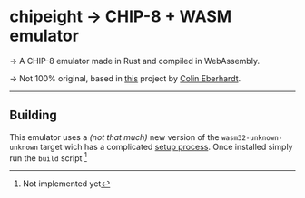 # chipeight -> CHIP-8 + WASM emulator

-> A CHIP-8 emulator made in Rust and compiled in WebAssembly.

-> Not 100% original, based in [this](https://github.com/ColinEberhardt/wasm-rust-chip8) project by [Colin Eberhardt](https://github.com/ColinEberhardt).

-------------------------------------------------------------------------------------------------------------------------------

## Building

This emulator uses a *(not that much)* new version of the `wasm32-unknown-unknown` target wich has a complicated [setup process](https://www.hellorust.com/setup/wasm-target/). Once installed simply run the `build` script [^1]

[^1]: Not implemented yet
